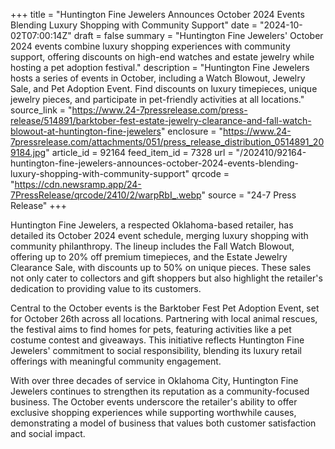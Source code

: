 +++
title = "Huntington Fine Jewelers Announces October 2024 Events Blending Luxury Shopping with Community Support"
date = "2024-10-02T07:00:14Z"
draft = false
summary = "Huntington Fine Jewelers' October 2024 events combine luxury shopping experiences with community support, offering discounts on high-end watches and estate jewelry while hosting a pet adoption festival."
description = "Huntington Fine Jewelers hosts a series of events in October, including a Watch Blowout, Jewelry Sale, and Pet Adoption Event. Find discounts on luxury timepieces, unique jewelry pieces, and participate in pet-friendly activities at all locations."
source_link = "https://www.24-7pressrelease.com/press-release/514891/barktober-fest-estate-jewelry-clearance-and-fall-watch-blowout-at-huntington-fine-jewelers"
enclosure = "https://www.24-7pressrelease.com/attachments/051/press_release_distribution_0514891_209184.jpg"
article_id = 92164
feed_item_id = 7328
url = "/202410/92164-huntington-fine-jewelers-announces-october-2024-events-blending-luxury-shopping-with-community-support"
qrcode = "https://cdn.newsramp.app/24-7PressRelease/qrcode/2410/2/warpRbI_.webp"
source = "24-7 Press Release"
+++

<p>Huntington Fine Jewelers, a respected Oklahoma-based retailer, has detailed its October 2024 event schedule, merging luxury shopping with community philanthropy. The lineup includes the Fall Watch Blowout, offering up to 20% off premium timepieces, and the Estate Jewelry Clearance Sale, with discounts up to 50% on unique pieces. These sales not only cater to collectors and gift shoppers but also highlight the retailer's dedication to providing value to its customers.</p><p>Central to the October events is the Barktober Fest Pet Adoption Event, set for October 26th across all locations. Partnering with local animal rescues, the festival aims to find homes for pets, featuring activities like a pet costume contest and giveaways. This initiative reflects Huntington Fine Jewelers' commitment to social responsibility, blending its luxury retail offerings with meaningful community engagement.</p><p>With over three decades of service in Oklahoma City, Huntington Fine Jewelers continues to strengthen its reputation as a community-focused business. The October events underscore the retailer's ability to offer exclusive shopping experiences while supporting worthwhile causes, demonstrating a model of business that values both customer satisfaction and social impact.</p>